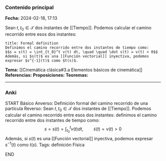 ### Contenido principal

**Fecha:** 2024-02-18, 17:13

Sean $t, t_0 \in \mathcal T$ dos instantes de [[Tiempo]]. Podemos calcular el camino recorrido entre esos dos instantes:

```ad-formal
title: Formal definition
Definimos el camino recorrido entre dos instantes de tiempo como:
$$s = s(t) = \int_{t_0}^t v(t) dt, \quad \quad \dot s(t) = v(t) > 0$$
Además, si $s(t)$ es una [[Función vectorial]] inyectiva, podemos expresar $s^{-1}(t)$ como $t(s)$.
```

**Tema:** [[Cinemática clásica#3.a Elementos básicos de cinemática]]
**Referencias:**
**Proposiciones:**
**Teoremas:**

---
### Anki

START
Básico
Anverso: Definición formal del camino recorrido de una partícula
Reverso: Sean $t, t_0 \in \mathcal T$ dos instantes de [[Tiempo]]. Podemos calcular el camino recorrido entre esos dos instantes: definimos el camino recorrido entre dos instantes de tiempo como:
$$s = s(t) = \int_{t_0}^t v(t) dt, \quad \quad \dot s(t) = v(t) > 0$$
Además, si $s(t)$ es una [[Función vectorial]] inyectiva, podemos expresar $s^{-1}(t)$ como $t(s)$.
Tags: definición Física
<!--ID: 1708275569161-->
END